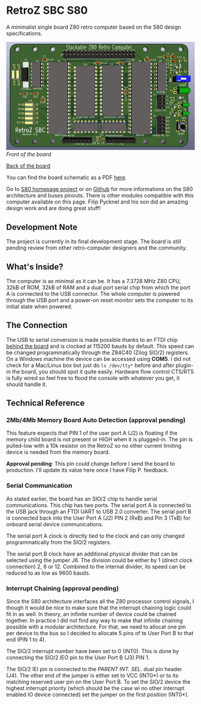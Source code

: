 # RetroZ SBC S80
A minimalist single board Z80 retro computer based on the S80 design 
specifications.

![RetroZ SBC for S80 Architecture](https://raw.githubusercontent.com/formix/RetroZ/master/Documents/RetroZ-SBC-Front.png)
*Front of the board*

[Back of the board](https://raw.githubusercontent.com/formix/RetroZ/master/Documents/RetroZ-SBC-Back.png)

You can find the board schematic as a PDF [here](https://github.com/formix/RetroZ/blob/master/Documents/RetroZ-SBC.pdf).

Go to
[S80 homepage project](http://users.telenet.be/pynckels/s80_retro.html) or on 
[Github](/PaintedBlck/S80)
for more informations on the S80 architecture and buses pinouts. There is 
other modules compatible with this computer available on this page. Filip 
Pycknel and his son did an amazing design work and are doing great stuff!

## Development Note
The project is currently in its final development stage. The board is still 
pending review from other retro-computer designers and the community.

## What's Inside?
The computer is as minimal as it can be. It has a 7.3728 MHz Z80 CPU, 32kB of 
ROM, 32kB of RAM and a dual port serial chip from which the port A is connected 
to the USB connector. The whole computer is powered through the USB port and a 
power-on reset monitor sets the computer to its initial state when powered.

## The Connection
The USB to serial conversion is made possible thanks to an FTDI chip 
[behind the board](https://raw.githubusercontent.com/formix/RetroZ/master/Documents/RetroZ-SBC-Back.png) 
and is clocked at 115200 bauds by default. This speed can be changed 
programmatically through the Z84C40 (Zilog SIO/2) registers. On a Windows
machine the device can be accessed using **COM5**. I did not check for a 
Mac/Linux box but just do `ls /dev/tty*` before and after plugin-in the board,
you should spot it quite easily. Hardware flow control CTS/RTS is fully 
wired so feel free to flood the console with whatever you get, it should handle 
it.

## Technical Reference
### 2Mb/4Mb Memory Board Auto Detection (approval pending)
This feature expects that PIN 1 of the user port A (J2) is floating if the 
memory child board is not present or HIGH when it is plugged-in. The pin is pulled-low with a 10k resistor on the RetroZ so no other current limiting device is
needed from the memory board.

**Approval pending**: This pin could change before I send the board to production. I'll update its value here once I have Filip P. feedback.

### Serial Communication
As stated earlier, the board has an SIO/2 chip to handle serial communications.
This chip has two ports. The serial port A is connected to the USB jack through
an FTDI UART to USB 2.0 converter. The serial port B is connected back into the User Port A (J2) PIN 2 (RxB) and Pin 3 (TxB) for onboard serial device communications.

The serial port A clock is directly tied to the clock and can only changed programmatically from the SIO/2 registers.

The serial port B clock have an additional physical divider that can be selected
using the jumper J6. The division could be either by 1 (direct clock connection)
2, 6 or 12. Combined to the internal divider, its speed can be reduced to as
low as 9600 bauds.

### Interrupt Chaining (approval pending)
Since the S80 architecture interfaces all the Z80 processor control signals, I 
though it would be nice to make sure that the interrupt chaining logic could 
fit in as well. In theory, an infinite number of device could be chained 
together. In practice I did not find any way to make that infinite chaining
possible with a modular architecture. For that, we need to allocat one pin per
device to the bus so I decided to allocate 5 pins of te User Port B to that end (PIN 1 to 4).

The SIO/2 interrupt number have been set to 0 (INT0). This is done by 
connecting the SIO/2 IEO pin to the User Port B (J3) PIN 1.

The SIO/2 IEI pin is connected to the *PARENT INT. SEL.* dual pin header (J4).
The other end of the jumper is either set to VCC (INT0\*) or to its matching 
reserved user pin on the User Port B. To set the SIO/2 device the highest
interrupt priority (which should be the case wi no other interrupt enabled IO 
device connected) set the jumper on the first position (INT0\*).

